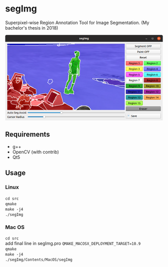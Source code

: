 # segImg
Superpixel-wise Region Annotation Tool for Image Segmentation. (My bachelor's thesis in 2018)

![png](https://github.com/kuboyoo/segImg/blob/master/assets/segImg.png)

## Requirements
* g++
* OpenCV (with contrib)
* Qt5

## Usage
### Linux
`cd src`  
`qmake`  
`make -j4`  
`./segImg`

### Mac OS
`cd src`  
add final line in segImg.pro `QMAKE_MACOSX_DEPLOYMENT_TARGET=10.9`  
`qmake`  
`make -j4`  
`./segImg/Contents/MacOS/segImg`
